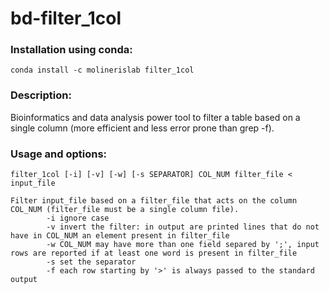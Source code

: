 # bd-filter_1col

### Installation using conda:
``` conda install -c molinerislab filter_1col ``` 

### Description:
Bioinformatics and data analysis power tool to filter a table based on a single column (more efficient and less error prone than grep -f).

### Usage and options:
```
filter_1col [-i] [-v] [-w] [-s SEPARATOR] COL_NUM filter_file < input_file

Filter input_file based on a filter_file that acts on the column COL_NUM (filter_file must be a single column file).
        -i ignore case
        -v invert the filter: in output are printed lines that do not have in COL_NUM an element present in filter_file
        -w COL_NUM may have more than one field separed by ';', input rows are reported if at least one word is present in filter_file
        -s set the separator
        -f each row starting by '>' is always passed to the standard output
```
